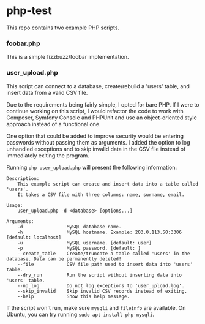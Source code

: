 # php-test

This repo contains two example PHP scripts. 

### foobar.php
This is a simple fizzbuzz/foobar implementation.

### user_upload.php
This script can connect to a database, create/rebuild a 'users' table, and insert data from a valid CSV file.

Due to the requirements being fairly simple, I opted for bare PHP. If I were to continue working on this script, I would refactor the code to work with Composer, Symfony Console and PHPUnit and use an object-oriented style approach instead of a functional one.

One option that could be added to improve security would be entering passwords without passing them as arguments. I added the option to log unhandled exceptions and to skip invalid data in the CSV file instead of immediately exiting the program.

Running `php user_upload.php` will present the following information:
```
Description:
    This example script can create and insert data into a table called 'users'.
    It takes a CSV file with three columns: name, surname, email.

Usage:
    user_upload.php -d <database> [options...]

Arguments:
    -d                MySQL database name.
    -h                MySQL hostname. Example: 203.0.113.50:3306 [default: localhost]
    -u                MySQL username. [default: user]
    -p                MySQL password. [default: ]
    --create_table    Create/truncate a table called 'users' in the database. Data can be permanently deleted!
    --file            CSV file path used to insert data into 'users' table.
    --dry_run         Run the script without inserting data into 'users' table.
    --no_log          Do not log exceptions to 'user_upload.log'.
    --skip_invalid    Skip invalid CSV records instead of exiting.
    --help            Show this help message.
```

If the script won't run, make sure `mysqli` and `fileinfo` are available. On Ubuntu, you can try running `sudo apt install php-mysqli`.
